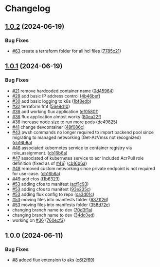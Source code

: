 # Changelog

## [1.0.2](https://github.com/AJLab-GH/cFOS-AKS/compare/v1.0.1...v1.0.2) (2024-06-19)


### Bug Fixes

* [#63](https://github.com/AJLab-GH/cFOS-AKS/issues/63) create a terraform folder for all hcl files ([7785c21](https://github.com/AJLab-GH/cFOS-AKS/commit/7785c21cd7d19177787fb2bbdb55ca3eebe52296))

## [1.0.1](https://github.com/AJLab-GH/cFOS-AKS/compare/v1.0.0...v1.0.1) (2024-06-19)


### Bug Fixes

* [#21](https://github.com/AJLab-GH/cFOS-AKS/issues/21) remove hardcoded container name ([0d45964](https://github.com/AJLab-GH/cFOS-AKS/commit/0d45964d33fafe77680b4ee15d265c57f5e39473))
* [#28](https://github.com/AJLab-GH/cFOS-AKS/issues/28) add basic IP address control ([4b46bef](https://github.com/AJLab-GH/cFOS-AKS/commit/4b46bef359dbbfc378076e90b9c742be656b3c2a))
* [#30](https://github.com/AJLab-GH/cFOS-AKS/issues/30) add basic logging to k8s ([1bf8edb](https://github.com/AJLab-GH/cFOS-AKS/commit/1bf8edb7b2c7fd027ffa9fd0a23160572bca20a9))
* [#32](https://github.com/AJLab-GH/cFOS-AKS/issues/32) terraform fmt ([56e9d10](https://github.com/AJLab-GH/cFOS-AKS/commit/56e9d10a5b0d2d8116b2d31fe9649c290d1e671c))
* [#36](https://github.com/AJLab-GH/cFOS-AKS/issues/36) add working flux application ([ef0580f](https://github.com/AJLab-GH/cFOS-AKS/commit/ef0580f165d4e5a7e6f25b3967d34e6277571d38))
* [#36](https://github.com/AJLab-GH/cFOS-AKS/issues/36) flux application almost works ([80ea22f](https://github.com/AJLab-GH/cFOS-AKS/commit/80ea22f235c961284ca4bcceb0053b03bf971a16))
* [#36](https://github.com/AJLab-GH/cFOS-AKS/issues/36) increase node size to run more pods ([dc49825](https://github.com/AJLab-GH/cFOS-AKS/commit/dc498253bba6549e7402abef5f2af2043d48f759))
* [#41](https://github.com/AJLab-GH/cFOS-AKS/issues/41) change devcontainer ([48f086c](https://github.com/AJLab-GH/cFOS-AKS/commit/48f086c415176e8adb8cebf1618aeae1a42e71e7))
* [#43](https://github.com/AJLab-GH/cFOS-AKS/issues/43) pwsh commands no longer required to import backend pool since migrating to managed networking (Get-AzVmss not recognized) ([cb16b6a](https://github.com/AJLab-GH/cFOS-AKS/commit/cb16b6a8f5dfcaf359dda13c620c156a2c8626cd))
* [#46](https://github.com/AJLab-GH/cFOS-AKS/issues/46) associated kubernetes service to container registry via role_assignment. ([cb16b6a](https://github.com/AJLab-GH/cFOS-AKS/commit/cb16b6a8f5dfcaf359dda13c620c156a2c8626cd))
* [#47](https://github.com/AJLab-GH/cFOS-AKS/issues/47) associated of kubernetes service to acr included AcrPull role definition (fixed as of [#46](https://github.com/AJLab-GH/cFOS-AKS/issues/46)) ([cb16b6a](https://github.com/AJLab-GH/cFOS-AKS/commit/cb16b6a8f5dfcaf359dda13c620c156a2c8626cd))
* [#48](https://github.com/AJLab-GH/cFOS-AKS/issues/48) removed custom networking since private endpoint is not required for use-case. ([cb16b6a](https://github.com/AJLab-GH/cFOS-AKS/commit/cb16b6a8f5dfcaf359dda13c620c156a2c8626cd))
* [#49](https://github.com/AJLab-GH/cFOS-AKS/issues/49) add cfos ([f1b6323](https://github.com/AJLab-GH/cFOS-AKS/commit/f1b6323887f80843514a0c9e818cf97ab8f4a223))
* [#53](https://github.com/AJLab-GH/cFOS-AKS/issues/53) adding cfos to manifest ([acf1c93](https://github.com/AJLab-GH/cFOS-AKS/commit/acf1c93e976e3091333b27fb0806b701fc922528))
* [#53](https://github.com/AJLab-GH/cFOS-AKS/issues/53) adding cfos to manifest ([93e235c](https://github.com/AJLab-GH/cFOS-AKS/commit/93e235c4c62b483f05d4a67a0b5d66573c95f7c5))
* [#53](https://github.com/AJLab-GH/cFOS-AKS/issues/53) adding flux config to repo ([ca3d01c](https://github.com/AJLab-GH/cFOS-AKS/commit/ca3d01c6b1aab9dd1e087e0f157e8d82c647042a))
* [#53](https://github.com/AJLab-GH/cFOS-AKS/issues/53) moving files into manifests folder ([6371f26](https://github.com/AJLab-GH/cFOS-AKS/commit/6371f267ebb0aea29f6c6d17a06417d3696d6e71))
* [#53](https://github.com/AJLab-GH/cFOS-AKS/issues/53) moving files into manifests folder ([358d72e](https://github.com/AJLab-GH/cFOS-AKS/commit/358d72e2e586278b632015ec324198b84f5e18d1))
* changing branch name to dev ([70d3f1a](https://github.com/AJLab-GH/cFOS-AKS/commit/70d3f1a8200b28a929df6c0a14c0133494c89d68))
* changing branch name to dev ([34dc0ed](https://github.com/AJLab-GH/cFOS-AKS/commit/34dc0ed6bfc5f5bc931a8c67ae52ebaae365975a))
* working on [#36](https://github.com/AJLab-GH/cFOS-AKS/issues/36) ([760ecf3](https://github.com/AJLab-GH/cFOS-AKS/commit/760ecf3b23bd0bf5007f06448f4fb793951a59b6))

## 1.0.0 (2024-06-11)


### Bug Fixes

* [#8](https://github.com/AJLab-GH/cFOS-AKS/issues/8) added flux extension to aks ([c6f2f69](https://github.com/AJLab-GH/cFOS-AKS/commit/c6f2f69f4c9b61009bf9cd874f4281f4b908b56a))
